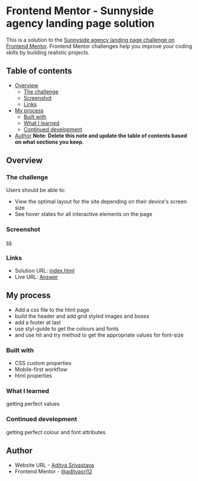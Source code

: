 # Frontend Mentor - Sunnyside agency landing page solution

This is a solution to the [Sunnyside agency landing page challenge on Frontend Mentor](https://www.frontendmentor.io/challenges/sunnyside-agency-landing-page-7yVs3B6ef). Frontend Mentor challenges help you improve your coding skills by building realistic projects.

## Table of contents

- [Overview](#overview)
  - [The challenge](#the-challenge)
  - [Screenshot](#screenshot)
  - [Links](#links)
- [My process](#my-process)
  - [Built with](#built-with)
  - [What I learned](#what-i-learned)
  - [Continued development](#continued-development)
- [Author](#author)
**Note: Delete this note and update the table of contents based on what sections you keep.**

## Overview

### The challenge

Users should be able to:

- View the optimal layout for the site depending on their device's screen size
- See hover states for all interactive elements on the page

### Screenshot

[ss](https://adityasri12.github.io/sunnyside/screenshot.png)

### Links

- Solution URL: [index.html](https://github.com/adityasri12/sunnyside/blob/main/Design/index.html)
- Live URL: [Answer](https://adityasri12.github.io/sunnyside/design/)

## My process
 - Add a css file to the html page
 - build the header and add grid styled images and boxes
 - add a footer at last
 - use styl-guide to get the colours and fonts
 - and use hit and try method to get the appropriate values for font-size

### Built with

- CSS custom properties
- Mobile-first workflow
- html properties

### What I learned

getting perfect values

### Continued development

getting perfect colour and font attributes

## Author

- Website URL - [Aditya Srivastava](https://adityasri12.github.io/sunnyside/design/)
- Frontend Mentor - [@adityasri12](https://www.frontendmentor.io/profile/yourusername)
